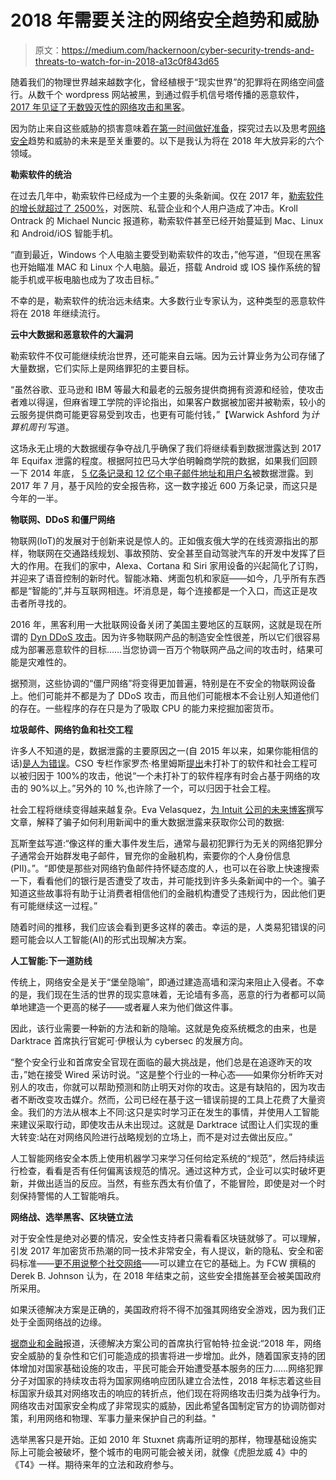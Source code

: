 # 2018 年需要关注的网络安全趋势和威胁

> 原文：<https://medium.com/hackernoon/cyber-security-trends-and-threats-to-watch-for-in-2018-a13c0f843d65>

随着我们的物理世界越来越数字化，曾经植根于“现实世界”的犯罪将在网络空间盛行。从数千个 wordpress 网站被黑，到通过假手机信号塔传播的恶意软件， [2017 年见证了无数毁灭性的网络攻击和黑客](https://www.securitysales.com/emerging-tech/cybersecurity-tech/cybersecurity-fail-devastating-cyberattacks-hacks-2017/)。

因为防止来自这些威胁的损害意味着[在第一时间做好准备](https://www.recordnations.com/articles/business-identity-theft-data-breach-prevention-planning/)，探究过去以及思考[网络安全](https://hackernoon.com/tagged/cyber-security)趋势和威胁的未来是至关重要的。以下是我认为将在 2018 年大放异彩的六个领域。

**勒索软件的统治**

在过去几年中，勒索软件已经成为一个主要的头条新闻。仅在 2017 年，[勒索软件的增长就超过了 2500%](https://www.spamtitan.com/blog/ransomware-growth-in-2017/)，对医院、私营企业和个人用户造成了冲击。Kroll Ontrack 的 Michael Nuncic 报道称，勒索软件甚至已经开始蔓延到 Mac、Linux 和 Android/iOS 智能手机。

“直到最近，Windows 个人电脑主要受到勒索软件的攻击，”他写道，“但现在黑客也开始瞄准 MAC 和 Linux 个人电脑。最近，搭载 Android 或 IOS 操作系统的智能手机或平板电脑也成为了攻击目标。”

不幸的是，勒索软件的统治远未结束。大多数行业专家认为，这种类型的恶意软件将在 2018 年继续流行。

**云中大数据和恶意软件的大漏洞**

勒索软件不仅可能继续统治世界，还可能来自云端。因为云计算业务为公司存储了大量数据，它们实际上是网络罪犯的主要目标。

“虽然谷歌、亚马逊和 IBM 等最大和最老的云服务提供商拥有资源和经验，使攻击者难以得逞，但麻省理工学院的评论指出，如果客户数据被加密并被勒索，较小的云服务提供商可能更容易受到攻击，也更有可能付钱，”【Warwick Ashford 为*计算机周刊* 写道。

这场永无止境的大数据缓存争夺战几乎确保了我们将继续看到数据泄露达到 2017 年 Equifax 泄露的程度。根据阿拉巴马大学伯明翰商学院的数据，如果我们回顾一下 2014 年底， [5 亿条记录和 12 亿个电子邮件地址和用户名](https://businessdegrees.uab.edu/resources/infographics/damaging-data-breaches/)被数据泄露。到 2017 年 7 月，基于风险的安全报告称，这一数字接近 600 万条记录，而这只是今年的一半。

**物联网、DDoS 和僵尸网络**

物联网(IoT)的发展对于创新来说是惊人的。正如俄亥俄大学的在线资源指出的那样，物联网在交通路线规划、事故预防、安全甚至自动驾驶汽车的开发中发挥了巨大的作用。在我们的家中，Alexa、Cortana 和 Siri 家用设备的兴起简化了订购，并迎来了语音控制的新时代。智能冰箱、烤面包机和家庭——如今，几乎所有东西都是“智能的”,并与互联网相连。坏消息是，每个连接都是一个入口，而这正是攻击者所寻找的。

2016 年，黑客利用一大批联网设备关闭了美国主要地区的互联网，这就是现在所谓的 [Dyn DDoS 攻击](https://en.wikipedia.org/wiki/2016_Dyn_cyberattack)。因为许多物联网产品的制造安全性很差，所以它们很容易成为部署恶意软件的目标……当您协调一百万个物联网产品之间的攻击时，结果可能是灾难性的。

据预测，这些协调的“僵尸网络”将变得更加普遍，特别是在不安全的物联网设备上。他们可能并不都是为了 DDoS 攻击，而且他们可能根本不会让别人知道他们的存在。一些程序的存在只是为了吸取 CPU 的能力来挖掘加密货币。

**垃圾邮件、网络钓鱼和社交工程**

许多人不知道的是，数据泄露的主要原因之一(自 2015 年以来，如果你能相信的话)[是人为错误](https://www.shrm.org/resourcesandtools/hr-topics/risk-management/pages/human-error-top-cause-data-breaches.aspx)。CSO 专栏作家罗杰·格里姆斯[提出](https://www.csoonline.com/article/3239644/data-breach/5-computer-security-facts-that-surprise-most-people.html)未打补丁的软件和社会工程可以被归因于 100%的攻击，他说“一个未打补丁的软件程序有时会占基于网络的攻击的 90%以上。”另外的 10 %,也许除了一个，可以归因于社会工程。

社会工程将继续变得越来越复杂。Eva Velasquez，[为 Intuit 公司的未来博客](https://www.firmofthefuture.com/content/accounting-data-security-how-to-survive-a-cyber-attack/)撰写文章，解释了骗子如何利用新闻中的重大数据泄露来获取你公司的数据:

瓦斯奎兹写道:“像这样的重大事件发生后，通常与最初犯罪行为无关的网络犯罪分子通常会开始群发电子邮件，冒充你的金融机构，索要你的个人身份信息(PII)。”。“即使是那些对网络钓鱼邮件持怀疑态度的人，也可以在谷歌上快速搜索一下，看看他们的银行是否遭受了攻击，并可能找到许多头条新闻中的一个。骗子知道这些故事将有助于让消费者相信他们的金融机构遭受了违规行为，因此他们更有可能继续这一过程。”

随着时间的推移，我们应该会看到更多这样的袭击。幸运的是，人类易犯错误的问题可能会以人工智能(AI)的形式出现解决方案。

**人工智能:下一道防线**

传统上，网络安全是关于“堡垒隐喻”，即通过建造高墙和深沟来阻止入侵者。不幸的是，我们现在生活的世界的现实意味着，无论墙有多高，恶意的行为者都可以简单地建造一个更高的梯子——或者雇人来为他们做这件事。

因此，该行业需要一种新的方法和新的隐喻。这就是免疫系统概念的由来，也是 Darktrace 首席执行官妮可·伊根认为 cybersec 的发展方向。

“整个安全行业和首席安全官现在面临的最大挑战是，他们总是在追逐昨天的攻击，”她在接受 Wired 采访时说。“这是整个行业的一种心态——如果你分析昨天对别人的攻击，你就可以帮助预测和防止明天对你的攻击。这是有缺陷的，因为攻击者不断改变攻击媒介。然而，公司已经在基于这一错误前提的工具上花费了大量资金。我们的方法从根本上不同:这只是实时学习正在发生的事情，并使用人工智能来建议采取行动，即使攻击从未出现过。这就是 Darktrace 试图让人们实现的重大转变:站在对网络风险进行战略规划的立场上，而不是对过去做出反应。”

人工智能网络安全本质上使用机器学习来学习任何给定系统的“规范”，然后持续运行检查，看看是否有任何偏离该规范的情况。通过这种方式，企业可以实时破坏更新，并做出适当的反应。当然，有些东西太有价值了，不能冒险，即使是对一个时刻保持警惕的人工智能哨兵。

**网络战、选举黑客、区块链立法**

对于安全性是绝对必要的情况，安全性支持者只需看看区块链就够了。可以理解，引发 2017 年加密货币热潮的同一技术非常安全，有人提议，新的隐私、安全和密码标准——[更不用说整个社交网络](https://www.forbes.com/sites/omribarzilay/2017/08/21/3-ways-blockchain-is-revolutionizing-cybersecurity/)——可以建立在它的基础上。为 FCW 撰稿的 Derek B. Johnson 认为，在 2018 年结束之前，这些安全措施甚至会被美国政府所采用。

如果沃德解决方案是正确的，美国政府将不得不加强其网络安全游戏，因为我们正处于全面网络战的边缘。

[据商业和金融](https://businessandfinance.com/news/cyberwar-occur-2018-ward-solutions/)报道，沃德解决方案公司的首席执行官帕特·拉金说:“2018 年，网络安全威胁的复杂性和它们可能造成的损害将进一步增加。此外，随着国家支持的团体增加对国家基础设施的攻击，平民可能会开始遭受基本服务的压力……网络犯罪分子对国家的持续攻击将为国家网络响应团队建立合法性，2018 年标志着这些目标国家升级其对网络攻击的响应的转折点，他们现在将网络攻击归类为战争行为。网络攻击对国家安全构成了非常现实的威胁，因此希望各国制定官方的协调防御对策，利用网络和物理、军事力量来保护自己的利益。"

选举黑客只是开始。正如 2010 年 Stuxnet 病毒所证明的那样，物理基础设施实际上可能会被破坏，整个城市的电网可能会被关闭，就像《虎胆龙威 4》中的《T4》一样。期待来年的立法和政府参与。
